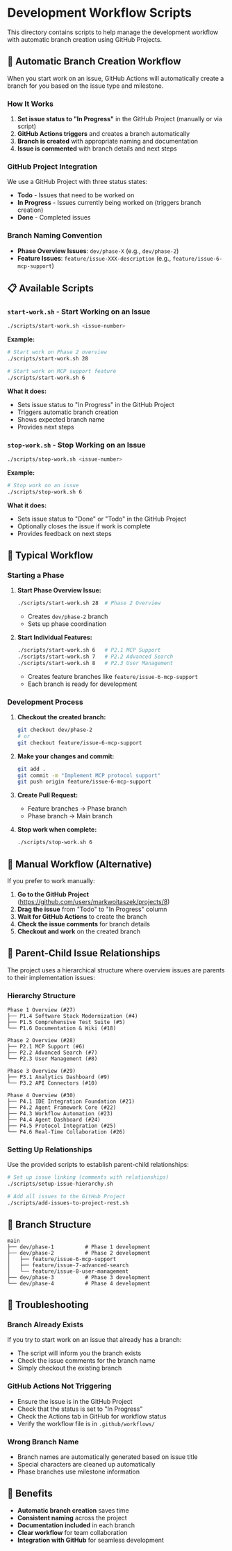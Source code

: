 # Development Workflow Scripts

This directory contains scripts to help manage the development workflow with automatic branch creation using GitHub Projects.

## 🚀 Automatic Branch Creation Workflow

When you start work on an issue, GitHub Actions will automatically create a branch for you based on the issue type and milestone.

### How It Works

1. **Set issue status to "In Progress"** in the GitHub Project (manually or via script)
2. **GitHub Actions triggers** and creates a branch automatically
3. **Branch is created** with appropriate naming and documentation
4. **Issue is commented** with branch details and next steps

### GitHub Project Integration

We use a GitHub Project with three status states:
- **Todo** - Issues that need to be worked on
- **In Progress** - Issues currently being worked on (triggers branch creation)
- **Done** - Completed issues

### Branch Naming Convention

- **Phase Overview Issues**: `dev/phase-X` (e.g., `dev/phase-2`)
- **Feature Issues**: `feature/issue-XXX-description` (e.g., `feature/issue-6-mcp-support`)

## 📋 Available Scripts

### `start-work.sh` - Start Working on an Issue

```bash
./scripts/start-work.sh <issue-number>
```

**Example:**
```bash
# Start work on Phase 2 overview
./scripts/start-work.sh 28

# Start work on MCP support feature
./scripts/start-work.sh 6
```

**What it does:**
- Sets issue status to "In Progress" in the GitHub Project
- Triggers automatic branch creation
- Shows expected branch name
- Provides next steps

### `stop-work.sh` - Stop Working on an Issue

```bash
./scripts/stop-work.sh <issue-number>
```

**Example:**
```bash
# Stop work on an issue
./scripts/stop-work.sh 6
```

**What it does:**
- Sets issue status to "Done" or "Todo" in the GitHub Project
- Optionally closes the issue if work is complete
- Provides feedback on next steps

## 🎯 Typical Workflow

### Starting a Phase

1. **Start Phase Overview Issue:**
   ```bash
   ./scripts/start-work.sh 28  # Phase 2 Overview
   ```
   - Creates `dev/phase-2` branch
   - Sets up phase coordination

2. **Start Individual Features:**
   ```bash
   ./scripts/start-work.sh 6   # P2.1 MCP Support
   ./scripts/start-work.sh 7   # P2.2 Advanced Search
   ./scripts/start-work.sh 8   # P2.3 User Management
   ```
   - Creates feature branches like `feature/issue-6-mcp-support`
   - Each branch is ready for development

### Development Process

1. **Checkout the created branch:**
   ```bash
   git checkout dev/phase-2
   # or
   git checkout feature/issue-6-mcp-support
   ```

2. **Make your changes and commit:**
   ```bash
   git add .
   git commit -m "Implement MCP protocol support"
   git push origin feature/issue-6-mcp-support
   ```

3. **Create Pull Request:**
   - Feature branches → Phase branch
   - Phase branch → Main branch

4. **Stop work when complete:**
   ```bash
   ./scripts/stop-work.sh 6
   ```

## 🔧 Manual Workflow (Alternative)

If you prefer to work manually:

1. **Go to the GitHub Project** (https://github.com/users/markwoitaszek/projects/8)
2. **Drag the issue** from "Todo" to "In Progress" column
3. **Wait for GitHub Actions** to create the branch
4. **Check the issue comments** for branch details
5. **Checkout and work** on the created branch

## 🔗 Parent-Child Issue Relationships

The project uses a hierarchical structure where overview issues are parents to their implementation issues:

### **Hierarchy Structure**
```
Phase 1 Overview (#27)
├── P1.4 Software Stack Modernization (#4)
├── P1.5 Comprehensive Test Suite (#5)
└── P1.6 Documentation & Wiki (#18)

Phase 2 Overview (#28)
├── P2.1 MCP Support (#6)
├── P2.2 Advanced Search (#7)
└── P2.3 User Management (#8)

Phase 3 Overview (#29)
├── P3.1 Analytics Dashboard (#9)
└── P3.2 API Connectors (#10)

Phase 4 Overview (#30)
├── P4.1 IDE Integration Foundation (#21)
├── P4.2 Agent Framework Core (#22)
├── P4.3 Workflow Automation (#23)
├── P4.4 Agent Dashboard (#24)
├── P4.5 Protocol Integration (#25)
└── P4.6 Real-Time Collaboration (#26)
```

### **Setting Up Relationships**
Use the provided scripts to establish parent-child relationships:

```bash
# Set up issue linking (comments with relationships)
./scripts/setup-issue-hierarchy.sh

# Add all issues to the GitHub Project
./scripts/add-issues-to-project-rest.sh
```

## 📝 Branch Structure

```
main
├── dev/phase-1          # Phase 1 development
├── dev/phase-2          # Phase 2 development
│   ├── feature/issue-6-mcp-support
│   ├── feature/issue-7-advanced-search
│   └── feature/issue-8-user-management
├── dev/phase-3          # Phase 3 development
└── dev/phase-4          # Phase 4 development
```

## 🚨 Troubleshooting

### Branch Already Exists
If you try to start work on an issue that already has a branch:
- The script will inform you the branch exists
- Check the issue comments for the branch name
- Simply checkout the existing branch

### GitHub Actions Not Triggering
- Ensure the issue is in the GitHub Project
- Check that the status is set to "In Progress"
- Check the Actions tab in GitHub for workflow status
- Verify the workflow file is in `.github/workflows/`

### Wrong Branch Name
- Branch names are automatically generated based on issue title
- Special characters are cleaned up automatically
- Phase branches use milestone information

## 🎉 Benefits

- **Automatic branch creation** saves time
- **Consistent naming** across the project
- **Documentation included** in each branch
- **Clear workflow** for team collaboration
- **Integration with GitHub** for seamless development
